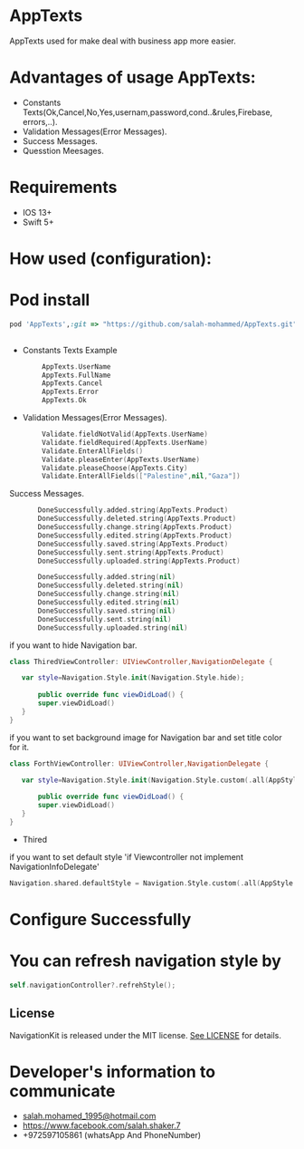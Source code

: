 # AppTexts

AppTexts used for make deal with business app more easier.

# Advantages of usage AppTexts:
* Constants Texts(Ok,Cancel,No,Yes,usernam,password,cond..&rules,Firebase, errors,..).
* Validation Messages(Error Messages).
* Success Messages.
* Quesstion Meesages.



# Requirements
* IOS 13+ 
* Swift 5+

# How used (configuration): 

# Pod install
```ruby
pod 'AppTexts',:git => "https://github.com/salah-mohammed/AppTexts.git"
 
```
- Constants Texts Example

```swift
        AppTexts.UserName
        AppTexts.FullName
        AppTexts.Cancel
        AppTexts.Error
        AppTexts.Ok
```
- Validation Messages(Error Messages).
```swift
        Validate.fieldNotValid(AppTexts.UserName)
        Validate.fieldRequired(AppTexts.UserName)
        Validate.EnterAllFields()
        Validate.pleaseEnter(AppTexts.UserName)
        Validate.pleaseChoose(AppTexts.City)
        Validate.EnterAllFields(["Palestine",nil,"Gaza"])

 ```
 
 Success Messages.
 
 ```swift
        DoneSuccessfully.added.string(AppTexts.Product)
        DoneSuccessfully.deleted.string(AppTexts.Product)
        DoneSuccessfully.change.string(AppTexts.Product)
        DoneSuccessfully.edited.string(AppTexts.Product)
        DoneSuccessfully.saved.string(AppTexts.Product)
        DoneSuccessfully.sent.string(AppTexts.Product)
        DoneSuccessfully.uploaded.string(AppTexts.Product)

        DoneSuccessfully.added.string(nil)
        DoneSuccessfully.deleted.string(nil)
        DoneSuccessfully.change.string(nil)
        DoneSuccessfully.edited.string(nil)
        DoneSuccessfully.saved.string(nil)
        DoneSuccessfully.sent.string(nil)
        DoneSuccessfully.uploaded.string(nil)

```
if you want to hide Navigation bar.

 ```swift
 class ThiredViewController: UIViewController,NavigationDelegate {

    var style=Navigation.Style.init(Navigation.Style.hide);
    
        public override func viewDidLoad() {
        super.viewDidLoad()
    }
}
 ```

if you want to set background image for Navigation bar and set title color for it.

 ```swift
 class ForthViewController: UIViewController,NavigationDelegate {

    var style=Navigation.Style.init(Navigation.Style.custom(.all(AppStyle.backgroundImageBarStyle),UIColor.white))
    
        public override func viewDidLoad() {
        super.viewDidLoad()
    }
}
 ```
- Thired

if you want to set default style 'if Viewcontroller not implement NavigationInfoDelegate'
```swift
Navigation.shared.defaultStyle = Navigation.Style.custom(.all(AppStyle.yelloBarStyle),UIColor.white)

 ```
# Configure Successfully

# You can refresh navigation style by 
```swift
self.navigationController?.refrehStyle();
 ```
## License

NavigationKit is released under the MIT license. [See LICENSE](https://github.com/salah-mohammed/AppTexts/blob/master/LICENSE) for details.

# Developer's information to communicate

- salah.mohamed_1995@hotmail.com
- https://www.facebook.com/salah.shaker.7
- +972597105861 (whatsApp And PhoneNumber)

